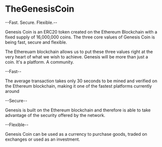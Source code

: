 # TheGenesisCoin

--Fast. Secure. Flexible.-- 

Genesis Coin is an ERC20 token created on the Ethereum Blockchain with a fixed supply of 16,000,000 coins. The three core values of Genesis Coin is being fast, secure and flexible.

The Ethereuam blockchain allows us to put these three values right at the very heart of what we wish to achieve. Genesis will be more than just a coin. It's a platform. A community.

--Fast--

The average transaction takes only 30 seconds to be mined and verified on the Ethereum blockchain, making it one of the fastest platforms currently around

--Secure--

Genesis is built on the Ethereum blockchain and therefore is able to take advantage of the security offered by the network.

--Flexible--

Genesis Coin can be used as a currency to purchase goods, traded on exchanges or used as an investment.









